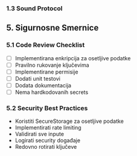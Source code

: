 ### 1.3 Sound Protocol 

## 5. Sigurnosne Smernice

### 5.1 Code Review Checklist
- [ ] Implementirana enkripcija za osetljive podatke
- [ ] Pravilno rukovanje ključevima
- [ ] Implementirane permisije
- [ ] Dodati unit testovi
- [ ] Dodata dokumentacija
- [ ] Nema hardkodovanih secrets

### 5.2 Security Best Practices
- Koristiti SecureStorage za osetljive podatke
- Implementirati rate limiting
- Validirati sve inpute
- Logirati security događaje
- Redovno rotirati ključeve 